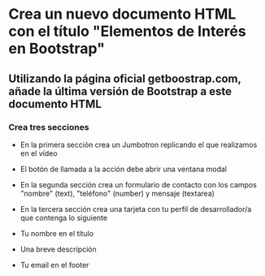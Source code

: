 # Crea un nuevo documento HTML con el título "Elementos de Interés en Bootstrap"

## Utilizando la página oficial getboostrap.com, añade la última versión de Bootstrap a este documento HTML

### Crea tres secciones

- En la primera sección crea un Jumbotron replicando el que realizamos en el vídeo

- El botón de llamada a la acción debe abrir una ventana modal

- En la segunda sección crea un formulario de contacto con los campos "nombre" (text), "teléfono" (number) y mensaje (textarea)

- En la tercera sección crea una tarjeta con tu perfil de desarrollador/a que contenga lo siguiente

- Tu nombre en el título

- Una breve descripción

- Tu email en el footer